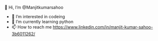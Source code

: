 👋 Hi, I’m @Manjitkumarsahoo
- 👀 I’m interested in codeing
- 🌱 I’m currently learning python
- 📫 How to reach me 
https://www.linkedin.com/in/manjit-kumar-sahoo-3b6011262/

